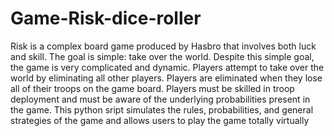 # Game-Risk-dice-roller

Risk is a complex board game produced by Hasbro that involves both luck and skill.  The goal is simple: take over the world.  Despite this simple goal, the game is very complicated and dynamic. Players attempt to take over the world by eliminating all other players.  Players are eliminated when they lose all of their troops on the game board.  Players must be skilled in troop deployment and must be aware of the underlying probabilities present in the game.  This python sript simulates the  rules, probabilities, and general strategies of the game and allows users to play the game totally virtually 

